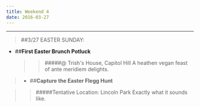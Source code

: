 ```yaml
---
title: Weekend 4
date: 2016-03-27
---
```

***
>##3/27 EASTER SUNDAY:
- ##**First Easter Brunch Potluck**

  >> #####@ Trish's House, Capitol Hill
  >> A heathen vegan feast of ante meridiem delights.

>- ##**Capture the Easter Flegg Hunt**

  >> #####Tentative Location: Lincoln Park
  >> Exactly what it sounds like.
